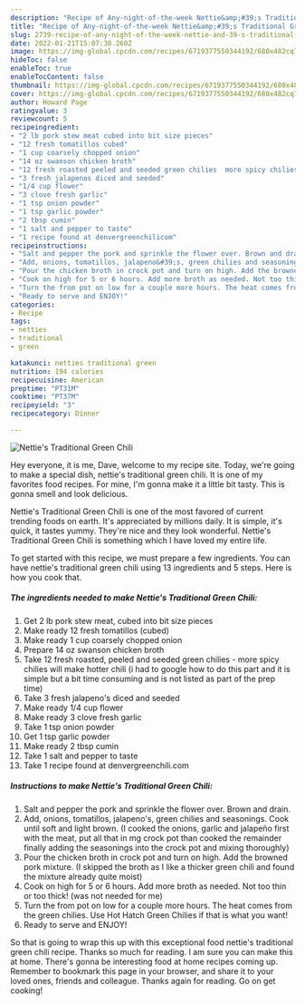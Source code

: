 ```yaml
---
description: "Recipe of Any-night-of-the-week Nettie&amp;#39;s Traditional Green Chili"
title: "Recipe of Any-night-of-the-week Nettie&amp;#39;s Traditional Green Chili"
slug: 2739-recipe-of-any-night-of-the-week-nettie-and-39-s-traditional-green-chili
date: 2022-01-21T15:07:38.260Z
image: https://img-global.cpcdn.com/recipes/6719377550344192/680x482cq70/netties-traditional-green-chili-recipe-main-photo.jpg
hideToc: false
enableToc: true
enableTocContent: false
thumbnail: https://img-global.cpcdn.com/recipes/6719377550344192/680x482cq70/netties-traditional-green-chili-recipe-main-photo.jpg
cover: https://img-global.cpcdn.com/recipes/6719377550344192/680x482cq70/netties-traditional-green-chili-recipe-main-photo.jpg
author: Howard Page
ratingvalue: 3
reviewcount: 5
recipeingredient:
- "2 lb pork stew meat cubed into bit size pieces"
- "12 fresh tomatillos cubed"
- "1 cup coarsely chopped onion"
- "14 oz swanson chicken broth"
- "12 fresh roasted peeled and seeded green chilies  more spicy chilies will make hotter chili i had to google how to do this part and it is simple but a bit time consuming and is not listed as part of the prep time"
- "3 fresh jalapenos diced and seeded"
- "1/4 cup flower"
- "3 clove fresh garlic"
- "1 tsp onion powder"
- "1 tsp garlic powder"
- "2 tbsp cumin"
- "1 salt and pepper to taste"
- "1 recipe found at denvergreenchilicom"
recipeinstructions:
- "Salt and pepper the pork and sprinkle the flower over. Brown and drain."
- "Add, onions, tomatillos, jalapeno&#39;s, green chilies and seasonings. Cook until soft and light brown. (I cooked the onions, garlic and jalapeño first with the meat, put all that in mg crock pot than cooked the remainder finally adding the seasonings into the crock pot and mixing thoroughly)"
- "Pour the chicken broth in crock pot and turn on high. Add the browned pork mixture. (I skipped the broth as I like a thicker green chili and found the mixture already quite moist)"
- "Cook on high for 5 or 6 hours. Add more broth as needed. Not too thin or too thick! (was not needed for me)"
- "Turn the from pot on low for a couple more hours. The heat comes from the green chilies. Use Hot Hatch Green Chilies if that is what you want!"
- "Ready to serve and ENJOY!"
categories:
- Recipe
tags:
- netties
- traditional
- green

katakunci: netties traditional green 
nutrition: 194 calories
recipecuisine: American
preptime: "PT31M"
cooktime: "PT37M"
recipeyield: "3"
recipecategory: Dinner

---
```



![Nettie&#39;s Traditional Green Chili](https://img-global.cpcdn.com/recipes/6719377550344192/680x482cq70/netties-traditional-green-chili-recipe-main-photo.jpg)

Hey everyone, it is me, Dave, welcome to my recipe site. Today, we're going to make a special dish, nettie&#39;s traditional green chili. It is one of my favorites food recipes. For mine, I'm gonna make it a little bit tasty. This is gonna smell and look delicious.



Nettie&#39;s Traditional Green Chili is one of the most favored of current trending foods on earth. It's appreciated by millions daily. It is simple, it's quick, it tastes yummy. They're nice and they look wonderful. Nettie&#39;s Traditional Green Chili is something which I have loved my entire life.


To get started with this recipe, we must prepare a few ingredients. You can have nettie&#39;s traditional green chili using 13 ingredients and 5 steps. Here is how you cook that.

<!--inarticleads1-->

##### The ingredients needed to make Nettie&#39;s Traditional Green Chili:

1. Get 2 lb pork stew meat, cubed into bit size pieces
1. Make ready 12 fresh tomatillos (cubed)
1. Make ready 1 cup coarsely chopped onion
1. Prepare 14 oz swanson chicken broth
1. Take 12 fresh roasted, peeled and seeded green chilies - more spicy chilies will make hotter chili (i had to google how to do this part and it is simple but a bit time consuming and is not listed as part of the prep time)
1. Take 3 fresh jalapeno&#39;s diced and seeded
1. Make ready 1/4 cup flower
1. Make ready 3 clove fresh garlic
1. Take 1 tsp onion powder
1. Get 1 tsp garlic powder
1. Make ready 2 tbsp cumin
1. Take 1 salt and pepper to taste
1. Take 1 recipe found at denvergreenchili.com




<!--inarticleads2-->

##### Instructions to make Nettie&#39;s Traditional Green Chili:

1. Salt and pepper the pork and sprinkle the flower over. Brown and drain.
1. Add, onions, tomatillos, jalapeno&#39;s, green chilies and seasonings. Cook until soft and light brown. (I cooked the onions, garlic and jalapeño first with the meat, put all that in mg crock pot than cooked the remainder finally adding the seasonings into the crock pot and mixing thoroughly)
1. Pour the chicken broth in crock pot and turn on high. Add the browned pork mixture. (I skipped the broth as I like a thicker green chili and found the mixture already quite moist)
1. Cook on high for 5 or 6 hours. Add more broth as needed. Not too thin or too thick! (was not needed for me)
1. Turn the from pot on low for a couple more hours. The heat comes from the green chilies. Use Hot Hatch Green Chilies if that is what you want!
1. Ready to serve and ENJOY!



So that is going to wrap this up with this exceptional food nettie&#39;s traditional green chili recipe. Thanks so much for reading. I am sure you can make this at home. There's gonna be interesting food at home recipes coming up. Remember to bookmark this page in your browser, and share it to your loved ones, friends and colleague. Thanks again for reading. Go on get cooking!
